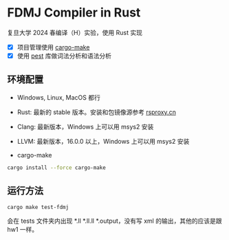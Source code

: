# FDMJ Compiler in Rust

复旦大学 2024 春编译（H）实验，使用 Rust 实现

- [x] 项目管理使用 [cargo-make](https://github.com/sagiegurari/cargo-make)
- [x] 使用 [pest](https://pest.rs) 库做词法分析和语法分析

## 环境配置

- Windows, Linux, MacOS 都行

- Rust: 最新的 stable 版本。安装和包镜像源参考 [rsproxy.cn](https://rsproxy.cn/)

- Clang: 最新版本，Windows 上可以用 msys2 安装

- LLVM: 最新版本，16.0.0 以上，Windows 上可以用 msys2 安装

- cargo-make

```bash
cargo install --force cargo-make
```

## 运行方法

```bash
cargo make test-fdmj
```

会在 tests 文件夹内出现 *.ll *.ll.ll *.output，没有写 xml 的输出，其他的应该是跟 hw1 一样。